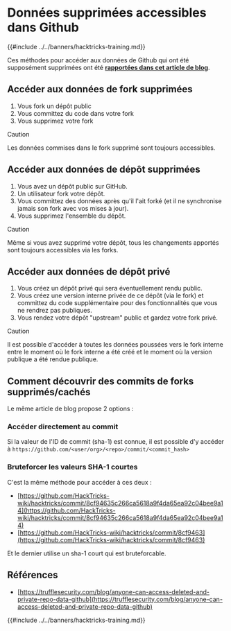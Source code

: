 # Données supprimées accessibles dans Github

{{#include ../../banners/hacktricks-training.md}}

Ces méthodes pour accéder aux données de Github qui ont été supposément supprimées ont été [**rapportées dans cet article de blog**](https://trufflesecurity.com/blog/anyone-can-access-deleted-and-private-repo-data-github).

## Accéder aux données de fork supprimées

1. Vous fork un dépôt public
2. Vous committez du code dans votre fork
3. Vous supprimez votre fork

> [!CAUTION]
> Les données commises dans le fork supprimé sont toujours accessibles.

## Accéder aux données de dépôt supprimées

1. Vous avez un dépôt public sur GitHub.
2. Un utilisateur fork votre dépôt.
3. Vous committez des données après qu'il l'ait forké (et il ne synchronise jamais son fork avec vos mises à jour).
4. Vous supprimez l'ensemble du dépôt.

> [!CAUTION]
> Même si vous avez supprimé votre dépôt, tous les changements apportés sont toujours accessibles via les forks.

## Accéder aux données de dépôt privé

1. Vous créez un dépôt privé qui sera éventuellement rendu public.
2. Vous créez une version interne privée de ce dépôt (via le fork) et committez du code supplémentaire pour des fonctionnalités que vous ne rendrez pas publiques.
3. Vous rendez votre dépôt "upstream" public et gardez votre fork privé.

> [!CAUTION]
> Il est possible d'accéder à toutes les données poussées vers le fork interne entre le moment où le fork interne a été créé et le moment où la version publique a été rendue publique.

## Comment découvrir des commits de forks supprimés/cachés

Le même article de blog propose 2 options :

### Accéder directement au commit

Si la valeur de l'ID de commit (sha-1) est connue, il est possible d'y accéder à `https://github.com/<user/org>/<repo>/commit/<commit_hash>`

### Bruteforcer les valeurs SHA-1 courtes

C'est la même méthode pour accéder à ces deux :

- [https://github.com/HackTricks-wiki/hacktricks/commit/8cf94635c266ca5618a9f4da65ea92c04bee9a14](https://github.com/HackTricks-wiki/hacktricks/commit/8cf94635c266ca5618a9f4da65ea92c04bee9a14)
- [https://github.com/HackTricks-wiki/hacktricks/commit/8cf9463](https://github.com/HackTricks-wiki/hacktricks/commit/8cf9463)

Et le dernier utilise un sha-1 court qui est bruteforcable.

## Références

- [https://trufflesecurity.com/blog/anyone-can-access-deleted-and-private-repo-data-github](https://trufflesecurity.com/blog/anyone-can-access-deleted-and-private-repo-data-github)

{{#include ../../banners/hacktricks-training.md}}
